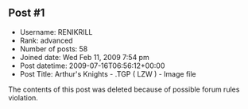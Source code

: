 ## Post #1
- Username: RENIKRILL
- Rank: advanced
- Number of posts: 58
- Joined date: Wed Feb 11, 2009 7:54 pm
- Post datetime: 2009-07-16T06:56:12+00:00
- Post Title: Arthur's Knights - .TGP ( LZW ) - Image file

The contents of this post was deleted because of possible forum rules violation.
